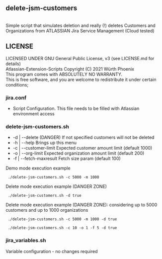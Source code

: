 ## delete-jsm-customers
<br>
Simple script that simulates deletion and really (!) deletes Customers and Organizations from ATLASSIAN Jira Service Management (Cloud tested) 

## LICENSE

LICENSED UNDER GNU General Public License, v3  (see LICENSE.md for details)            
Atlassian-Extension-Scripts Copyright (C) 2021  Würth Phoenix                          
This program comes with ABSOLUTELY NO WARRANTY.                                        
This is free software, and you are welcome to redistribute it under certain conditions;


### jira.conf
- Script Configuration. This file needs to be filled with Atlassian environment access

### delete-jsm-customers.sh

- -d  | --delete           (DANGER)   If not specified customers will not be deleted
- -h  | --help             Brings up this menu
- -c  | --customer-limit   Expected customer amount limit (default 1000) 
- -o  | --org-limit        Expected organization amount limit (default 200)
- -f  | --fetch-maxresult  Fetch size param (default 100)


Demo mode execution example<br>
```
 ./delete-jsm-customers.sh -c 5000 -m 1000

```
Delete mode execution example (DANGER ZONE)<br>
```
 ./delete-jsm-customers.sh -d true

```
Delete mode execution example (DANGER ZONE): considering up to 5000 customers and up to 1000 organizations <br>
```
 ./delete-jsm-customers.sh -c 5000 -m 1000 -d true
 
 ./delete-jsm-customers.sh -c 10 -o 1 -f 5 -d true

```
### jira_variables.sh
Variable configuration - no changes required


